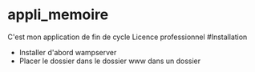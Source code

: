 # appli_memoire
C'est mon application de fin de cycle Licence professionnel
#Installation
- Installer d'abord wampserver 
- Placer le dossier dans le dossier www dans un dossier 
